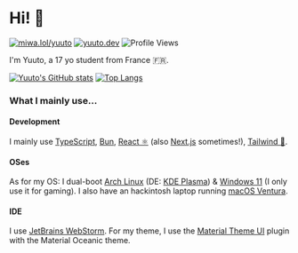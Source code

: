 # Hi! 👋

[![miwa.lol/yuuto](https://img.shields.io/badge/my%20socials%20are%20on-miwa.lol%2Fyuuto-0e0d26)](https://miwa.lol/yuuto)
[![yuuto.dev](https://img.shields.io/badge/my%20website-yuuto.dev-141f37)](https://yuuto.dev)
![Profile Views](https://komarev.com/ghpvc/?username=JustYuuto&label=profile+views)

I'm Yuuto, a 17 yo student from France 🇫🇷.

[![Yuuto's GitHub stats](https://github-readme-stats.vercel.app/api?username=JustYuuto&show_icons=true&theme=onedark&hide_border=true)](https://github.com/anuraghazra/github-readme-stats)
[![Top Langs](https://github-readme-stats.vercel.app/api/top-langs/?username=JustYuuto&show_icons=true&theme=onedark&hide_border=true&layout=compact)](https://github.com/anuraghazra/github-readme-stats)

### What I mainly use...

#### Development
I mainly use [TypeScript](https://www.typescriptlang.org/), [Bun](https://bun.sh/), [React ⚛️](https://react.dev/) (also [Next.js](https://nextjs.org/) sometimes!), [Tailwind 🌊](https://tailwindcss.com/).

#### OSes
As for my OS: I dual-boot [Arch Linux](https://archlinux.org/) (DE: [KDE Plasma](https://kde.org/plasma-desktop/)) & [Windows 11](https://en.wikipedia.org/wiki/Windows_11) (I only use it for gaming). I also have an hackintosh laptop running [macOS Ventura](https://apps.apple.com/us/app/macos-ventura/id1638787999).

#### IDE
I use [JetBrains WebStorm](https://www.jetbrains.com/webstorm/). For my theme, I use the [Material Theme UI](https://plugins.jetbrains.com/plugin/8006-material-theme-ui) plugin with the Material Oceanic theme.
